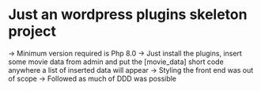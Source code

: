 Just an wordpress plugins skeleton project 
============================================

-> Minimum version required is Php 8.0
-> Just install the plugins, insert some movie data from admin and put the [movie_data] short code anywhere a list of inserted data will appear 
-> Styling the front end was out of scope 
-> Followed as much of DDD was possible 

